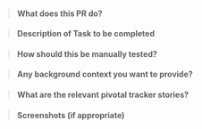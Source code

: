 > #### What does this PR do?

> #### Description of Task to be completed

> #### How should this be manually tested?

> #### Any background context you want to provide?

> #### What are the relevant pivotal tracker stories?

> #### Screenshots (if appropriate)